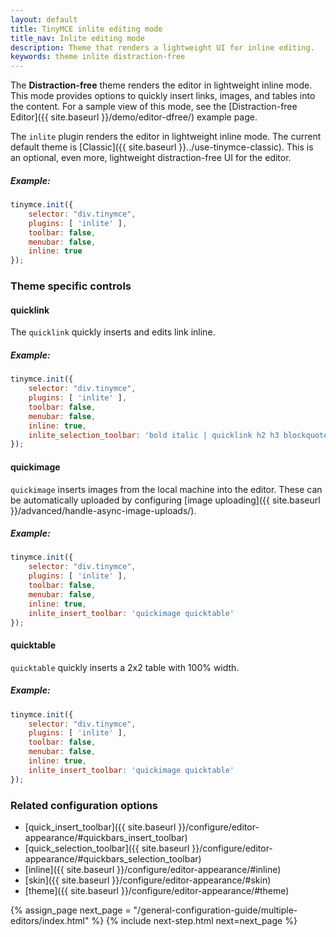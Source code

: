 ```yaml
---
layout: default
title: TinyMCE inlite editing mode
title_nav: Inlite editing mode
description: Theme that renders a lightweight UI for inline editing.
keywords: theme inlite distraction-free
---
```


The **Distraction-free** theme renders the editor in lightweight inline mode. This mode provides options to quickly insert links, images, and tables into the content. For a sample view of this mode, see the [Distraction-free Editor]({{ site.baseurl }}/demo/editor-dfree/) example page.

The `inlite` plugin renders the editor in lightweight inline mode. The current default theme is [Classic]({{ site.baseurl }}../use-tinymce-classic). This is an optional, even more, lightweight distraction-free UI for the editor.

##### Example:

```js
tinymce.init({
    selector: "div.tinymce",
    plugins: [ 'inlite' ],
    toolbar: false,
    menubar: false,
    inline: true
});
```

### Theme specific controls

#### quicklink

The `quicklink` quickly inserts and edits link inline.

##### Example:

```js
tinymce.init({
    selector: "div.tinymce",
    plugins: [ 'inlite' ],
    toolbar: false,
    menubar: false,
    inline: true,
    inlite_selection_toolbar: 'bold italic | quicklink h2 h3 blockquote'
});
```

#### quickimage

`quickimage` inserts images from the local machine into the editor. These can be automatically uploaded by configuring [image uploading]({{ site.baseurl }}/advanced/handle-async-image-uploads/).

##### Example:

```js
tinymce.init({
    selector: "div.tinymce",
    plugins: [ 'inlite' ],
    toolbar: false,
    menubar: false,
    inline: true,
    inlite_insert_toolbar: 'quickimage quicktable'
});
```

#### quicktable

`quicktable` quickly inserts a 2x2 table with 100% width.

##### Example:

```js
tinymce.init({
    selector: "div.tinymce",
    plugins: [ 'inlite' ],
    toolbar: false,
    menubar: false,
    inline: true,
    inlite_insert_toolbar: 'quickimage quicktable'
});
```

### Related configuration options

* [quick_insert_toolbar]({{ site.baseurl }}/configure/editor-appearance/#quickbars_insert_toolbar)
* [quick_selection_toolbar]({{ site.baseurl }}/configure/editor-appearance/#quickbars_selection_toolbar)
* [inline]({{ site.baseurl }}/configure/editor-appearance/#inline)
* [skin]({{ site.baseurl }}/configure/editor-appearance/#skin)
* [theme]({{ site.baseurl }}/configure/editor-appearance/#theme)


{% assign_page next_page = "/general-configuration-guide/multiple-editors/index.html" %}
{% include next-step.html next=next_page %}
